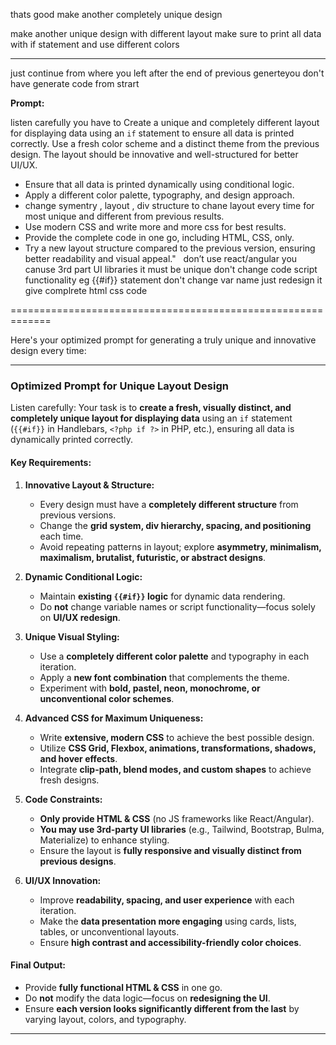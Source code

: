 thats good make another completely unique design

make another unique design with different layout make sure to print all data with if statement and use different colors

---  
just continue from where you left after the end of previous generteyou don't have generate code from strart

**Prompt:**  

listen carefully you have to 
Create a unique and completely different layout for displaying data using an `if` statement to ensure all data is printed correctly. Use a fresh color scheme and a distinct theme from the previous design. The layout should be innovative and well-structured for better UI/UX.  
- Ensure that all data is printed dynamically using conditional logic.  
- Apply a different color palette, typography, and design approach.  
- change symentry , layout , div structure to chane layout every time for most unique and different from previous results.
- Use modern CSS and write more and more css for best results.  
- Provide the complete code in one go, including HTML, CSS, only.  
- Try a new layout structure compared to the previous version, ensuring better readability and visual appeal."   don’t use react/angular you canuse 3rd part UI libraries 
it must be unique don't change code script functionality eg {{#if}} statement don't change var name just redesign it give complrete html css code 

=============================================================

Here's your optimized prompt for generating a truly unique and innovative design every time:  

---

### **Optimized Prompt for Unique Layout Design**  

Listen carefully: Your task is to **create a fresh, visually distinct, and completely unique layout for displaying data** using an `if` statement (`{{#if}}` in Handlebars, `<?php if ?>` in PHP, etc.), ensuring all data is dynamically printed correctly.  

#### **Key Requirements:**  
1. **Innovative Layout & Structure:**  
   - Every design must have a **completely different structure** from previous versions.  
   - Change the **grid system, div hierarchy, spacing, and positioning** each time.  
   - Avoid repeating patterns in layout; explore **asymmetry, minimalism, maximalism, brutalist, futuristic, or abstract designs**.  

2. **Dynamic Conditional Logic:**  
   - Maintain **existing `{{#if}}` logic** for dynamic data rendering.  
   - Do **not** change variable names or script functionality—focus solely on **UI/UX redesign**.  

3. **Unique Visual Styling:**  
   - Use a **completely different color palette** and typography in each iteration.  
   - Apply a **new font combination** that complements the theme.  
   - Experiment with **bold, pastel, neon, monochrome, or unconventional color schemes**.  

4. **Advanced CSS for Maximum Uniqueness:**  
   - Write **extensive, modern CSS** to achieve the best possible design.  
   - Utilize **CSS Grid, Flexbox, animations, transformations, shadows, and hover effects**.  
   - Integrate **clip-path, blend modes, and custom shapes** to achieve fresh designs.  

5. **Code Constraints:**  
   - **Only provide HTML & CSS** (no JS frameworks like React/Angular).  
   - **You may use 3rd-party UI libraries** (e.g., Tailwind, Bootstrap, Bulma, Materialize) to enhance styling.  
   - Ensure the layout is **fully responsive and visually distinct from previous designs**.  

6. **UI/UX Innovation:**  
   - Improve **readability, spacing, and user experience** with each iteration.  
   - Make the **data presentation more engaging** using cards, lists, tables, or unconventional layouts.  
   - Ensure **high contrast and accessibility-friendly color choices**.  

#### **Final Output:**  
- Provide **fully functional HTML & CSS** in one go.  
- Do **not** modify the data logic—focus on **redesigning the UI**.  
- Ensure **each version looks significantly different from the last** by varying layout, colors, and typography.  

---  
